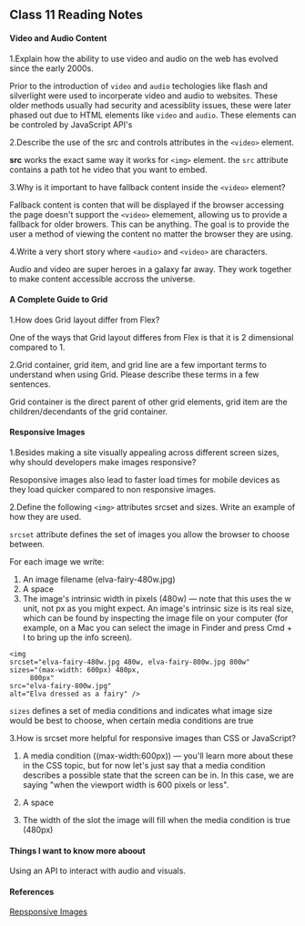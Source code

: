 ## Class 11 Reading Notes


#### Video and Audio Content

1.Explain how the ability to use video and audio on the web has evolved since the early 2000s.
  
  Prior to the introduction of `video` and `audio` techologies like flash and silverlight were used to incorperate video and audio to websites. These older methods usually had security and acessiblity issues, these were later phased out due to HTML elements like `video` and `audio`. These elements can be controled by JavaScript API's



2.Describe the use of the src and controls attributes in the `<video>` element.

  **src** works the exact same way it works for `<img>` element. the `src` attribute contains a path tot he video that you want to embed.


3.Why is it important to have fallback content inside the `<video>` element?

  Fallback content is conten that will be displayed if the browser accessing the page doesn't support the `<video>` elemement, allowing us to provide a fallback for older browers. This can be anything. The goal is to provide the user a method of viewing the content no matter the browser they are using. 


4.Write a very short story where `<audio>` and `<video>` are characters.

  Audio and video are super heroes in a galaxy far away. They work together to make content accessible accross the universe. 

#### A Complete Guide to Grid

1.How does Grid layout differ from Flex?

One of the ways that Grid layout differes from Flex is that it is 2 dimensional compared to 1. 


2.Grid container, grid item, and grid line are a few important terms to understand when using Grid. Please describe these terms in a few sentences.

Grid container is the direct parent of other grid elements, grid item are the children/decendants of the grid container.



#### Responsive Images  

1.Besides making a site visually appealing across different screen sizes, why should developers make images responsive?

Resoponsive images also lead to faster load times for mobile devices as they load quicker compared to non responsive images.

2.Define the following `<img>` attributes srcset and sizes. Write an example of how they are used. 

`srcset` attribute defines the set of images you allow the browser to choose between. 

For each image we write: 

1. An image filename (elva-fairy-480w.jpg)
2. A space
3. The image's intrinsic width in pixels (480w) — note that this uses the w unit, not px as you might expect. An image's intrinsic size is its real size, which can be found by inspecting the image file on your computer (for example, on a Mac you can select the image in Finder and press Cmd + I to bring up the info screen).


>
    <img
    srcset="elva-fairy-480w.jpg 480w, elva-fairy-800w.jpg 800w"
    sizes="(max-width: 600px) 480px,
         800px"
    src="elva-fairy-800w.jpg"
    alt="Elva dressed as a fairy" />


>

`sizes` defines a set of media conditions and indicates what image size would be best to choose, when certain media conditions are true

3.How is srcset more helpful for responsive images than CSS or JavaScript?

1. A media condition ((max-width:600px)) — you'll learn more about these in the CSS topic, but
for now let's just say that a media condition describes a possible state that the screen can
 be in. In this case, we are saying "when the viewport width is 600 pixels or less".

2. A space

3. The width of the slot the image will fill when the media condition is true (480px)



#### Things I want to know more aboout

  Using an API to interact with audio and visuals.


#### References 

[Repsponsive Images](https://developer.mozilla.org/en-US/docs/Learn/HTML/Multimedia_and_embedding/Responsive_images)